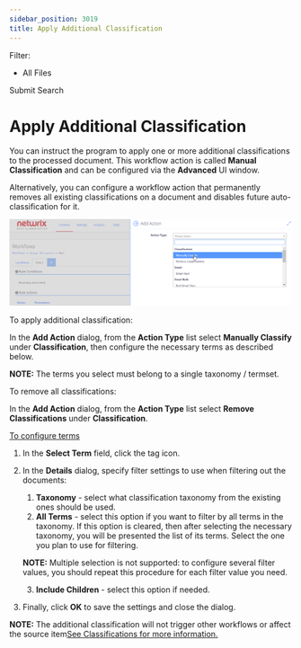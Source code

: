 ```yaml
---
sidebar_position: 3019
title: Apply Additional Classification
---
```


Filter: 

* All Files

Submit Search

# Apply Additional Classification

You can instruct the program to apply one or more additional classifications to the processed document. This workflow action is called **Manual Classification** and can be configured via the **Advanced** UI window.

Alternatively, you can configure a workflow action that permanently removes all existing classifications on a document and disables future auto-classification for it.

[![](../../../../../../../static/images/DataClassification_5.7/Content/Resources/Images/Workflows/workflow_actions_man_classify_thumb_0_0.png)](../../../../Resources/Images/Workflows/workflow_actions_man_classify.png)

To apply additional classification:

In the **Add Action** dialog, from the **Action Type** list select **Manually Classify** under **Classification**, then configure the necessary terms as described below.

**NOTE:** The terms you select must belong to a single taxonomy / termset.

To remove all classifications:

In the **Add Action** dialog, from the **Action Type** list select **Remove Classifications** under **Classification**.

[To configure terms](#)

1. In the **Select Term** field, click the tag icon.
2. In the **Details** dialog, specify filter settings to use when filtering out the documents:
   1. **Taxonomy** - select what classification taxonomy from the existing ones should be used.
   2. **All Terms** - select this option if you want to filter by all terms in the taxonomy. If this option is cleared, then after selecting the necessary taxonomy, you will be presented the list of its terms. Select the one you plan to use for filtering.

   **NOTE:** Multiple selection is not supported: to configure several filter values, you should repeat this procedure for each filter value you need.

   3. **Include Children** - select this option if needed.
3. Finally, click **OK** to save the settings and close the dialog.

**NOTE:** The additional classification will not trigger other workflows or affect the source item[See Classifications for more information.](../../Taxonomies/Classifications)